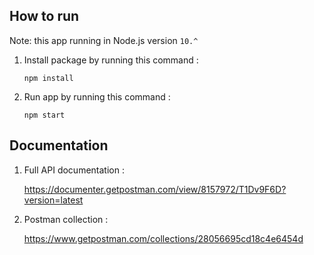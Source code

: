
## How to run

Note: this app running in Node.js version `10.^`

1. Install package by running this command :

    ``` npm install ```
2. Run app by running this command :

    ``` npm start ``` 


## Documentation


1. Full API documentation :

    https://documenter.getpostman.com/view/8157972/T1Dv9F6D?version=latest
    
2. Postman collection :

   https://www.getpostman.com/collections/28056695cd18c4e6454d